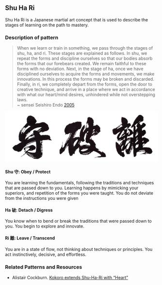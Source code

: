 ## Shu Ha Ri

Shu Ha Ri is a Japanese martial art concept that is used to describe the stages of learning on the path to mastery.

### Description of pattern

> When we learn or train in something, we pass through the stages of shu, ha, and ri. These stages are explained as follows. In shu, we
> repeat the forms and discipline ourselves so that our bodies absorb the forms that our forebears created. We remain faithful to these forms
> with no deviation. Next, in the stage of ha, once we have disciplined ourselves to acquire the forms and movements, we make innovations. In
> this process the forms may be broken and discarded. Finally, in ri, we completely depart from the forms, open the door to creative
> technique, and arrive in a place where we act in accordance with what our heart/mind desires, unhindered while not overstepping laws.  
> ~ sensei Seishiro
> Endo [2005](https://web.archive.org/web/20110610205348/http://homepage3.nifty.com/aikido_sakudojo/Shihan_Interview_Dou144-e.html)

![Shu Ha Ri ><](./shuhari_kanji.jpg)

#### Shu 守: Obey / Protect

You are learning the fundamentals, following the traditions and techniques that are passed down to you. Learning happens by mimicking your
superiors, and repetition of the forms you were taught. You do not deviate from the instructions you were given

#### Ha 破: Detach / Digress

You know when to bend or break the traditions that were passed down to you. You begin to explore and innovate.

#### Ri 離: Leave / Transcend

You are in a state of flow, not thinking about techniques or principles. You act instinctively, decisive, and effortless.

### Related Patterns and Resources

* Alistair Cockburn. [Kokoro extends Shu-Ha-Ri with “Heart”](https://heartofagile.com/kokoro-extends-shu-ha-ri-with-heart/) 

